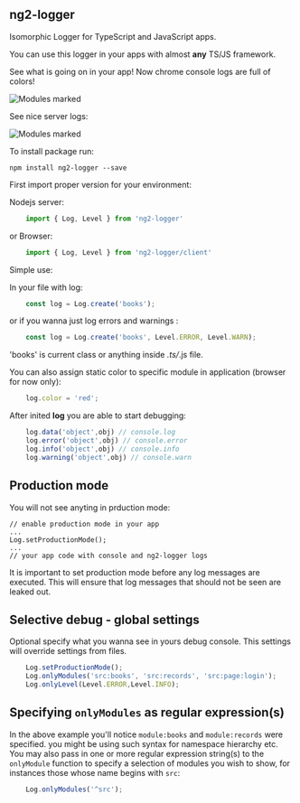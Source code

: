 ## ng2-logger ##



Isomorphic Logger for TypeScript and JavaScript apps.

You can use this logger in your apps with almost **any**
TS/JS framework.

See what is going on in your app!
Now chrome console logs are full of colors!

![Modules marked](screen.png)

See nice server logs:

![Modules marked](server.png)


To install package run:

    npm install ng2-logger --save

First import proper version for your environment:

Nodejs server:

```ts
    import { Log, Level } from 'ng2-logger'
```
or Browser:

```ts
    import { Log, Level } from 'ng2-logger/client'
```

Simple use:

In your file with log:
```ts
    const log = Log.create('books'); 
```
or if you wanna just log errors and warnings :
```ts
    const log = Log.create('books', Level.ERROR, Level.WARN); 
```
'books' is current class or anything inside *.ts/*.js file.

You can also assign static color to specific module in application (browser for now only):
```ts
    log.color = 'red'; 
```
After inited **log** you are able to start debugging: 
```ts
    log.data('object',obj) // console.log
    log.error('object',obj) // console.error
    log.info('object',obj) // console.info
    log.warning('object',obj) // console.warn
```


**Production mode**
-------------------

You will not see anyting in prduction mode:

    // enable production mode in your app
    ...
    Log.setProductionMode();
    ...
    // your app code with console and ng2-logger logs


It is important to set production mode before any log messages are executed.
This will ensure that log messages that should not be seen are leaked out.


**Selective debug - global settings**
-------------------

Optional specify what you wanna see in yours debug console.
This settings will override settings from files.

```ts
    Log.setProductionMode();
    Log.onlyModules('src:books', 'src:records', 'src:page:login');
    Log.onlyLevel(Level.ERROR,Level.INFO);
```

**Specifying `onlyModules` as regular expression(s)**
-------------------

In the above example you'll notice `module:books` and `module:records` were specified.
you might be using such syntax for namespace hierarchy etc. You may also pass in one or more regular
expression string(s) to the `onlyModule` function to specify a selection of modules you wish
to show, for instances those whose name begins with `src`:

```ts
    Log.onlyModules('^src');
```


